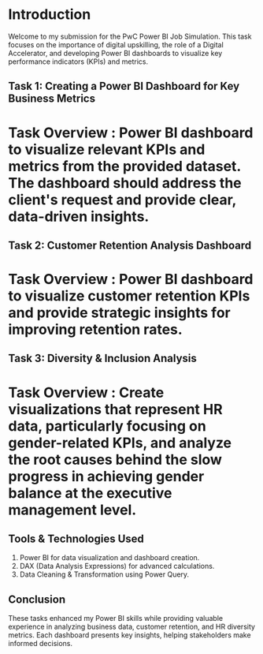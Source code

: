 # Introduction

Welcome to my submission for the PwC Power BI Job Simulation. This task focuses on the importance of digital upskilling, the role of a Digital Accelerator, and developing Power BI dashboards to visualize key performance indicators (KPIs) and metrics.

## Task 1: Creating a Power BI Dashboard for Key Business Metrics
# Task Overview : Power BI dashboard to visualize relevant KPIs and metrics from the provided dataset. The dashboard should address the client's request and provide clear, data-driven insights.


## Task 2: Customer Retention Analysis Dashboard
# Task Overview : Power BI dashboard to visualize customer retention KPIs and provide strategic insights for improving retention rates.


## Task 3: Diversity & Inclusion Analysis
# Task Overview : Create visualizations that represent HR data, particularly focusing on gender-related KPIs, and analyze the root causes behind the slow progress in achieving gender balance at the executive management level.

## Tools & Technologies Used
1) Power BI for data visualization and dashboard creation.
2) DAX (Data Analysis Expressions) for advanced calculations.
3) Data Cleaning & Transformation using Power Query.

## Conclusion
These tasks enhanced my Power BI skills while providing valuable experience in analyzing business data, customer retention, and HR diversity metrics. Each dashboard presents key insights, helping stakeholders make informed decisions.
